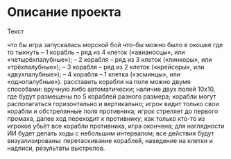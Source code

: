 # Описание проекта 


Текст


что бы игра запускалась морской бой
что-бы можно было в окошке где то тыкнуть 
– 1 корабль – ряд из 4 клеток («авианосцы», или «четырёхпалубные»);
– 2 корабля – ряд из 3 клеток («линкоры», или «трёхпалубные»);
– 3 корабля – ряд из 2 клеток («крейсеры», или «двухпалубные»);
– 4 корабля – 1 клетка («эсминцы», или «однопалубные»).
расставить корабли на поле можно двумя способами: вручную либо автоматически;
наличие двух полей 10х10, где будут размещены по 5 кораблей разного размера; 
корабли могут располагаться горизонтально и вертикально; 
игрок видит только свои корабли и обстрелянные поля противника;
игрок стреляет до первого промаха, далее ход переходит к противнику;
как только кто-то из игроков убьёт все корабли противника, игра окончена;
для наглядности ИИ будет делать ходы с небольшим интервалом;
все действия будут визуализированы: перетаскивание кораблей, наведение на клетки и надписи, результаты выстрелов.

